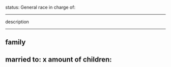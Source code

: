 status: General
race
in charge of:

---

description

---

## family

married to:
x amount of children:
- 